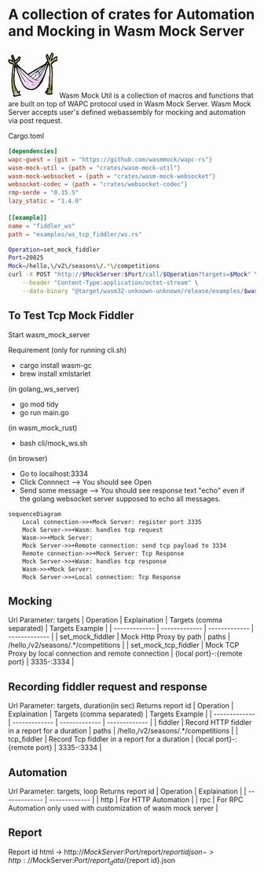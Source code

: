 
A collection of crates for Automation and Mocking in Wasm Mock Server
===========================

<!-- ![alt text for screen readers](/crates/wasm-mock-util/hammock-min.png "Text to show on mouseover" | width=100) -->
<img src="https://github.com/wasmmock/wasm_mock_rust/blob/main/hammock-min.png" width="100" height="100">
Wasm Mock Util is a collection of macros and functions that are built on top of WAPC protocol used in Wasm Mock Server. Wasm Mock Server accepts user's defined webassembly for mocking and automation via post request.

Cargo.toml
```toml
[dependencies]
wapc-guest = {git = "https://github.com/wasmmock/wapc-rs"}
wasm-mock-util = {path = "crates/wasm-mock-util"}
wasm-mock-websocket = {path = "crates/wasm-mock-websocket"}
websocket-codec = {path = "crates/websocket-codec"}
rmp-serde = "0.15.5"
lazy_static = "1.4.0"

[[example]]
name = "fiddler_ws"
path = "examples/ws_tcp_fiddler/ws.rs"
```

```bash
Operation=set_mock_fiddler
Port=20825
Mock=/hello,\/v2\/seasons\/.*\/competitions
curl -X POST "http://$MockServer:$Port/call/$Operation?targets=$Mock" \
	--header "Content-Type:application/octet-stream" \
	--data-binary "@target/wasm32-unknown-unknown/release/examples/$wasm_file.wasm"
```

## To Test Tcp Mock Fiddler
Start wasm_mock_server

Requirement (only for running cli.sh)
* cargo install wasm-gc
* brew install xmlstarlet

(in golang_ws_server)
* go mod tidy
* go run main.go

(in wasm_mock_rust)
* bash cli/mock_ws.sh

(in browser)
* Go to localhost:3334
* Click Connnect --> You should see Open
* Send some message --> You should see response text "echo" even if the golang websocket server supposed to echo all messages.

```mermaid
sequenceDiagram
    Local connection->>+Mock Server: register port 3335
    Mock Server->>+Wasm: handles tcp request
    Wasm->>+Mock Server: 
    Mock Server->>+Remote connection: send tcp payload to 3334
    Remote connection->>+Mock Server: Tcp Response
    Mock Server->>+Wasm: handles tcp response
    Wasm->>+Mock Server: 
    Mock Server->>+Local connection: Tcp Response
```

## Mocking
Url Parameter: targets
| Operation  | Explaination | Targets (comma separated) | Targets Example | 
| ------------- | ------------- | ------------- | ------------- |
| set_mock_fiddler  | Mock Http Proxy by path  | paths | /hello,\/v2\/seasons\/.*\/competitions |
| set_mock_tcp_fiddler  | Mock TCP Proxy by local connection and remote connection | {local port}-:{remote port}  | 3335-:3334 |

## Recording fiddler request and response
Url Parameter: targets, duration(in sec)
Returns report id
| Operation  | Explaination | Targets (comma separated) | Targets Example |
| ------------- | ------------- | ------------- | ------------- |
| fiddler  | Record HTTP fiddler in a report for a duration | paths | /hello,\/v2\/seasons\/.*\/competitions |
| tcp_fiddler  | Record Tcp fiddler in a report for a duration | {local port}-:{remote port}  | 3335-:3334 |

## Automation
Url Parameter: targets, loop
Returns report id
| Operation  | Explaination |
| ------------- | ------------- |
| http  | For HTTP Automation | 
| rpc  | For RPC Automation only used with customization of wasm mock server |

## Report
Report id 
html -> http://$MockServer:$Port/report/${report id}
json -> http://$MockServer:$Port/report_data/${report id}.json


